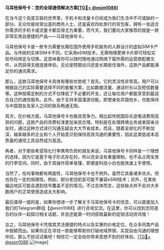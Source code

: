 **马耳他保号卡：您的全球通信解决方案[[TG💪+ @esim1088](https://t.me/s/esim1088)]**

在当今这个高度互联的世界里，手机卡和流量卡已经成为我们生活中不可或缺的一部分。无论你是经常出差的商务人士，还是喜欢四处旅行的背包客，拥有一张适合你需求的手机卡或流量卡都显得尤为重要。而今天，我们要向大家推荐的就是一款非常实用且便捷的产品——马耳他保号卡。

马耳他保号卡是一款专为需要长期在国外使用手机服务的人群设计的虚拟SIM卡产品。与传统的实体SIM卡不同，它采用eSIM技术，无需物理更换卡片即可轻松实现号码绑定与切换。这意味着你可以随时随地通过网络下载所需的运营商配置文件，从而获得无缝连接体验。无论是短期访问还是长期居住海外，这款产品都能满足你的通讯需求。

那么，这款马耳他保号卡具体有哪些优势呢？首先，它的灵活性非常高。用户可以根据自己的实际需要选择不同的套餐方案，比如数据流量、通话时长以及短信数量等。这种按需定制的方式不仅降低了不必要的开支，还让每位用户都能享受到最适合自己的通信服务。此外，由于支持多国漫游功能，即使身处异国他乡，也能保持与中国朋友及家人之间的联系畅通无阻。

其次，在价格方面，马耳他保号卡也极具竞争力。相比起传统国际长途电话费用高昂的问题，这款产品的资费标准更加亲民合理。特别是在处理跨境业务或者探亲访友时，通过这种方式进行沟通无疑会大大节省成本。而且，随着全球化的不断加深，越来越多的企业和个人开始意识到保持高效沟通的重要性，因此这类低成本高质量的通信工具自然成为首选。

再者，对于那些希望简化行李携带负担的朋友来说，马耳他保号卡同样是一个理想的选择。因为它是基于电子形式存在的，所以完全没有重量限制，也不会占用宝贵的行李空间。同时，由于其操作简单易懂，即便是科技小白也能快速上手使用。

当然了，任何事物都有两面性，马耳他保号卡也不例外。虽然它具备诸多优点，但也存在一定的局限性。例如，部分老旧机型可能不兼容eSIM技术；另外，在某些偏远地区可能会遇到信号覆盖不足的情况。不过总体而言，这些缺点并不会对大多数用户的正常使用造成太大影响。

最后值得一提的是，如果你想进一步了解关于马耳他保号卡的信息，可以直接加入我们的Telegram群组【@esim1088】进行咨询交流。在这里，你可以找到志同道合的伙伴一起探讨相关话题，并且还能第一时间获取最新的促销活动资讯哦！

总之，马耳他保号卡凭借其灵活便捷的特点以及实惠的价格定位，在众多同类产品中脱颖而出。如果你正在寻找一款能够帮助你打破地域界限、实现自由沟通的理想伴侣，那么不妨试试看吧！相信它一定会给你带来意想不到的好体验。[[TG💪+ @esim1088](https://t.me/s/esim1088) ![Image](https://i.postimg.cc/4NQfJmqS/Snipaste-2025-05-13-00-14-12.png)]